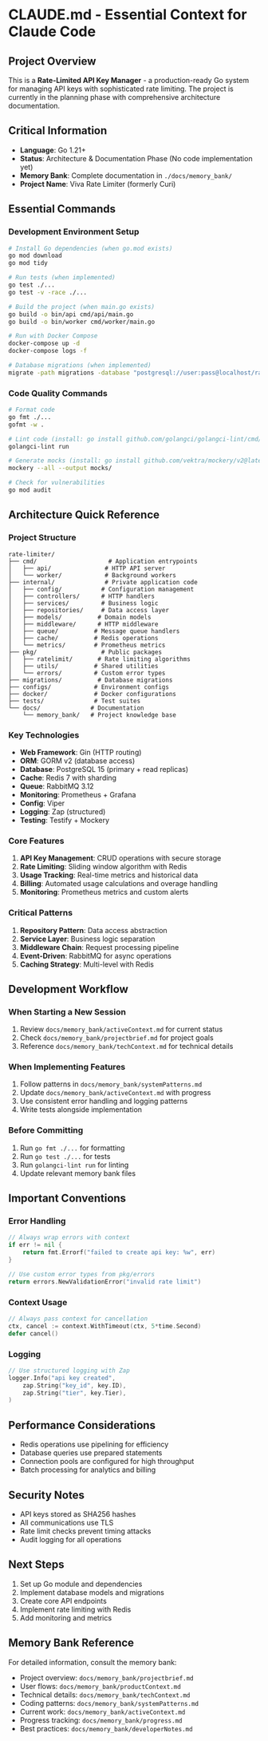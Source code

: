 # CLAUDE.md - Essential Context for Claude Code

## Project Overview
This is a **Rate-Limited API Key Manager** - a production-ready Go system for managing API keys with sophisticated rate limiting. The project is currently in the planning phase with comprehensive architecture documentation.

## Critical Information
- **Language**: Go 1.21+
- **Status**: Architecture & Documentation Phase (No code implementation yet)
- **Memory Bank**: Complete documentation in `./docs/memory_bank/`
- **Project Name**: Viva Rate Limiter (formerly Curi)

## Essential Commands

### Development Environment Setup
```bash
# Install Go dependencies (when go.mod exists)
go mod download
go mod tidy

# Run tests (when implemented)
go test ./...
go test -v -race ./...

# Build the project (when main.go exists)
go build -o bin/api cmd/api/main.go
go build -o bin/worker cmd/worker/main.go

# Run with Docker Compose
docker-compose up -d
docker-compose logs -f

# Database migrations (when implemented)
migrate -path migrations -database "postgresql://user:pass@localhost/ratelimiter?sslmode=disable" up
```

### Code Quality Commands
```bash
# Format code
go fmt ./...
gofmt -w .

# Lint code (install: go install github.com/golangci/golangci-lint/cmd/golangci-lint@latest)
golangci-lint run

# Generate mocks (install: go install github.com/vektra/mockery/v2@latest)
mockery --all --output mocks/

# Check for vulnerabilities
go mod audit
```

## Architecture Quick Reference

### Project Structure
```
rate-limiter/
├── cmd/                    # Application entrypoints
│   ├── api/               # HTTP API server
│   └── worker/            # Background workers
├── internal/              # Private application code
│   ├── config/           # Configuration management
│   ├── controllers/      # HTTP handlers
│   ├── services/         # Business logic
│   ├── repositories/     # Data access layer
│   ├── models/          # Domain models
│   ├── middleware/      # HTTP middleware
│   ├── queue/          # Message queue handlers
│   ├── cache/          # Redis operations
│   └── metrics/        # Prometheus metrics
├── pkg/                  # Public packages
│   ├── ratelimit/       # Rate limiting algorithms
│   ├── utils/          # Shared utilities
│   └── errors/         # Custom error types
├── migrations/          # Database migrations
├── configs/            # Environment configs
├── docker/             # Docker configurations
├── tests/              # Test suites
└── docs/              # Documentation
    └── memory_bank/   # Project knowledge base
```

### Key Technologies
- **Web Framework**: Gin (HTTP routing)
- **ORM**: GORM v2 (database access)
- **Database**: PostgreSQL 15 (primary + read replicas)
- **Cache**: Redis 7 with sharding
- **Queue**: RabbitMQ 3.12
- **Monitoring**: Prometheus + Grafana
- **Config**: Viper
- **Logging**: Zap (structured)
- **Testing**: Testify + Mockery

### Core Features
1. **API Key Management**: CRUD operations with secure storage
2. **Rate Limiting**: Sliding window algorithm with Redis
3. **Usage Tracking**: Real-time metrics and historical data
4. **Billing**: Automated usage calculations and overage handling
5. **Monitoring**: Prometheus metrics and custom alerts

### Critical Patterns
1. **Repository Pattern**: Data access abstraction
2. **Service Layer**: Business logic separation
3. **Middleware Chain**: Request processing pipeline
4. **Event-Driven**: RabbitMQ for async operations
5. **Caching Strategy**: Multi-level with Redis

## Development Workflow

### When Starting a New Session
1. Review `docs/memory_bank/activeContext.md` for current status
2. Check `docs/memory_bank/projectbrief.md` for project goals
3. Reference `docs/memory_bank/techContext.md` for technical details

### When Implementing Features
1. Follow patterns in `docs/memory_bank/systemPatterns.md`
2. Update `docs/memory_bank/activeContext.md` with progress
3. Use consistent error handling and logging patterns
4. Write tests alongside implementation

### Before Committing
1. Run `go fmt ./...` for formatting
2. Run `go test ./...` for tests
3. Run `golangci-lint run` for linting
4. Update relevant memory bank files

## Important Conventions

### Error Handling
```go
// Always wrap errors with context
if err != nil {
    return fmt.Errorf("failed to create api key: %w", err)
}

// Use custom error types from pkg/errors
return errors.NewValidationError("invalid rate limit")
```

### Context Usage
```go
// Always pass context for cancellation
ctx, cancel := context.WithTimeout(ctx, 5*time.Second)
defer cancel()
```

### Logging
```go
// Use structured logging with Zap
logger.Info("api key created",
    zap.String("key_id", key.ID),
    zap.String("tier", key.Tier),
)
```

## Performance Considerations
- Redis operations use pipelining for efficiency
- Database queries use prepared statements
- Connection pools are configured for high throughput
- Batch processing for analytics and billing

## Security Notes
- API keys stored as SHA256 hashes
- All communications use TLS
- Rate limit checks prevent timing attacks
- Audit logging for all operations

## Next Steps
1. Set up Go module and dependencies
2. Implement database models and migrations
3. Create core API endpoints
4. Implement rate limiting with Redis
5. Add monitoring and metrics

## Memory Bank Reference
For detailed information, consult the memory bank:
- Project overview: `docs/memory_bank/projectbrief.md`
- User flows: `docs/memory_bank/productContext.md`
- Technical details: `docs/memory_bank/techContext.md`
- Coding patterns: `docs/memory_bank/systemPatterns.md`
- Current work: `docs/memory_bank/activeContext.md`
- Progress tracking: `docs/memory_bank/progress.md`
- Best practices: `docs/memory_bank/developerNotes.md`